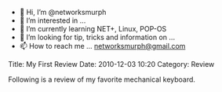 - 👋 Hi, I’m @networksmurph
- 👀 I’m interested in ...
- 🌱 I’m currently learning NET+, Linux, POP-OS
- 💞️ I’m looking for tip, tricks and information on ...
- 📫 How to reach me ... networksmurph@gmail.com

<!---
networksmurph/networksmurph is a ✨ special ✨ repository because its `README.md` (this file) appears on your GitHub profile.
You can click the Preview link to take a look at your changes.
--->

Title: My First Review
Date: 2010-12-03 10:20
Category: Review

Following is a review of my favorite mechanical keyboard.
